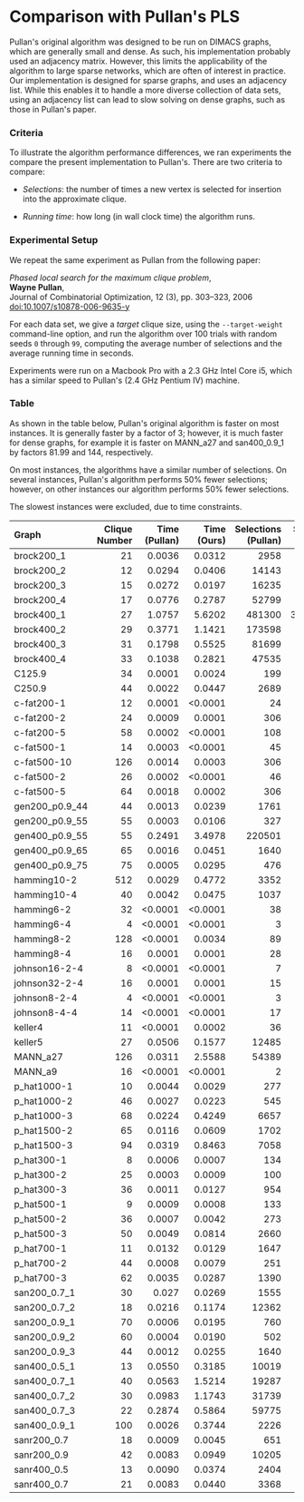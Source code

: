 # Comparison with Pullan's PLS

Pullan's original algorithm was designed to be run on DIMACS graphs, which are generally small and dense. As such, his implementation probably used an adjacency matrix. However, this limits the applicability of the algorithm to large sparse networks, which are often of interest in practice. Our implementation is designed for sparse graphs, and uses an adjacency list. While this enables it to handle a more diverse collection of data sets, using an adjacency list can lead to slow solving on dense graphs, such as those in Pullan's paper.


### Criteria

To illustrate the algorithm performance differences, we ran experiments the compare the present implementation to Pullan's. There are two criteria to compare:

- *Selections*: the number of times a new vertex is selected for insertion into the approximate clique. 

- *Running time*: how long (in wall clock time) the algorithm runs.

### Experimental Setup

We repeat the same experiment as Pullan from the following paper:

*Phased local search for the maximum clique problem*,  
**Wayne Pullan**,  
Journal of Combinatorial Optimization, 12 (3), pp. 303–323, 2006  
[doi:10.1007/s10878-006-9635-y](https://doi.org/10.1007/s10878-006-9635-y)

For each data set, we give a *target* clique size, using the `--target-weight` command-line option, and run the algorithm over 100 trials with random seeds `0` through `99`, computing the average number of selections and the average running time in seconds. 

Experiments were run on a Macbook Pro with a 2.3 GHz Intel Core i5, which has a similar speed to Pullan's (2.4 GHz Pentium IV) machine.

### Table

As shown in the table below, Pullan's original algorithm is faster on most instances. It is generally faster by a factor of 3; however, it is much faster for dense graphs, for example it is faster on MANN_a27 and san400_0.9_1 by factors 81.99 and 144, respectively. 

On most instances, the algorithms have a similar number of selections. On several instances, Pullan's algorithm performs 50% fewer selections; however, on other instances our algorithm performs 50% fewer selections.

The slowest instances were excluded, due to time constraints.

Graph               | Clique Number |     Time (Pullan) | Time (Ours) | Selections (Pullan) | Selections (Ours)
:----               | ------------: |          -------: | --------:   |              -----: | -----:
brock200_1          |            21 | 0.0036 | 0.0312 | 2958   | 3986.96
brock200_2          |            12 | 0.0294 | 0.0406 | 14143  | 10229.60
brock200_3          |            15 | 0.0272 | 0.0197 | 16235  | 3939.77
brock200_4          |            17 | 0.0776 | 0.2787 | 52799  | 49016.80
brock400_1          |            27 | 1.0757 | 5.6202 | 481300 | 376982.00
brock400_2          |            29 | 0.3771 | 1.1421 | 173598 | 77090.50
brock400_3          |            31 | 0.1798 | 0.5525 | 81699  | 37027.40
brock400_4          | 33 | 0.1038 | 0.2821 | 47535  | 18977.30
C125.9              |            34 |            0.0001 |   0.0024    |                199  | 191.85
C250.9              | 44 | 0.0022 | 0.0447 | 2689       | 2051.35
c-fat200-1          | 12 | 0.0001 | <0.0001 | 24 | 22.68
c-fat200-2          | 24 | 0.0009 | 0.0001 | 306 | 322.25
c-fat200-5          | 58 | 0.0002 | <0.0001 | 108 | 102.14
c-fat500-1          | 14 | 0.0003 | <0.0001 | 45 | 43.62
c-fat500-10         | 126 | 0.0014 | 0.0003 | 306 | 286.51
c-fat500-2          | 26 | 0.0002 | <0.0001 | 46 | 47.13
c-fat500-5          | 64 | 0.0018 | 0.0002 | 306 | 308.55
gen200_p0.9_44      | 44 | 0.0013 | 0.0239 | 1761   | 1260.37
gen200_p0.9_55      | 55 | 0.0003 | 0.0106 | 327    | 493.62
gen400_p0.9_55      | 55 | 0.2491 | 3.4978 | 220501 | 85222.80
gen400_p0.9_65      | 65 | 0.0016 | 0.0451 | 1640   | 1051.62
gen400_p0.9_75      | 75 | 0.0005 | 0.0295 | 476    | 621.28
hamming10-2         | 512 | 0.0029 | 0.4772 | 3352     | 6139.35
hamming10-4         | 40 | 0.0042  | 0.0475 | 1037     | 830.58
hamming6-2          | 32 | <0.0001  | <0.0001 | 38 | 38.84
hamming6-4          | 4 | <0.0001| <0.0001 | 3 | 3.51
hamming8-2          | 128 | <0.0001 | 0.0034 | 89 | 356.08
hamming8-4 | 16 | 0.0001 | 0.0001 | 28 | 24.52
johnson16-2-4 | 8 | <0.0001 | <0.0001 | 7 | 7.00
johnson32-2-4 | 16 | 0.0001 | 0.0001 | 15 | 15.00
johnson8-2-4 | 4 | <0.0001 | <0.0001 | 3 | 3.00
johnson8-4-4 | 14 | <0.0001 | <0.0001 | 17 | 16.43
keller4 | 11 | <0.0001 | 0.0002 | 36 | 35.76
keller5 | 27 | 0.0506 | 0.1577 | 12485 | 5547.13
MANN_a27 | 126 | 0.0311 | 2.5588 | 54389   | 28188.80
MANN_a9 | 16 | <0.0001 | <0.0001 | 2       | 21.28
p_hat1000-1 | 10 | 0.0044 | 0.0029 | 277   | 257.53
p_hat1000-2 | 46 | 0.0027 | 0.0223 | 545   | 407.86
p_hat1000-3 | 68 | 0.0224 | 0.4249 | 6657  | 4416.48
p_hat1500-2 | 65 | 0.0116 | 0.0609 | 1702 | 536.09
p_hat1500-3 | 94 | 0.0319 | 0.8463 | 7058 | 4142.05
p_hat300-1 | 8 | 0.0006  | 0.0007 | 134 | 121.98
p_hat300-2 | 25 | 0.0003 | 0.0009 | 100 | 83.83
p_hat300-3 | 36 | 0.0011 | 0.0127 | 954 | 627.98
p_hat500-1 | 9 | 0.0009  | 0.0008 | 133 | 127.80
p_hat500-2 | 36 | 0.0007 | 0.0042 | 273 | 181.63
p_hat500-3 | 50 | 0.0049 | 0.0814 | 2660 | 1889.70
p_hat700-1 | 11 | 0.0132 | 0.0129 | 1647 | 1669.86
p_hat700-2 | 44 | 0.0008 | 0.0079 | 251 | 209.48
p_hat700-3 | 62 | 0.0035 | 0.0287 | 1390 | 388.26
san200_0.7_1 | 30 | 0.027 | 0.0269 | 1555 | 2919.57
san200_0.7_2 | 18 | 0.0216 | 0.1174 | 12362 | 14513.90
san200_0.9_1 | 70 | 0.0006 | 0.0195 | 760 | 690.30
san200_0.9_2 | 60 | 0.0004 | 0.0190 | 502 | 791.09
san200_0.9_3 | 44 | 0.0012 | 0.0255 | 1640 | 1345.60
san400_0.5_1 | 13 | 0.0550 | 0.3185 | 10019 | 38764.10
san400_0.7_1 | 40 | 0.0563 | 1.5214 | 19287 | 76995.00
san400_0.7_2 | 30 | 0.0983 | 1.1743 | 31739 | 73826.80
san400_0.7_3 | 22 | 0.2874 | 0.5864 | 59775 | 43450.10
san400_0.9_1 | 100 | 0.0026 | 0.3744 | 2226 | 5896.68
sanr200_0.7 | 18 | 0.0009 | 0.0045 | 651 | 584.85
sanr200_0.9 | 42 | 0.0083 | 0.0949 | 10205 | 5488.88
sanr400_0.5 | 13 | 0.0090 | 0.0374 | 2404 | 5246.33
sanr400_0.7 | 21 | 0.0083 | 0.0440 | 3368 | 3614.38

